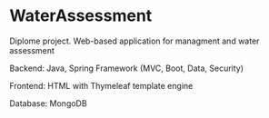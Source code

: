 # WaterAssessment
Diplome project. Web-based application for managment and water assessment

Backend: Java, Spring Framework (MVC, Boot, Data, Security)

Frontend: HTML with Thymeleaf template engine

Database: MongoDB
